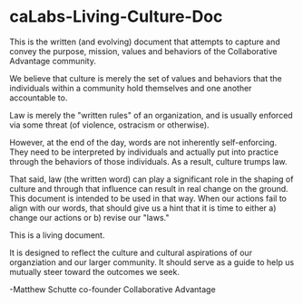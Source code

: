 # caLabs-Living-Culture-Doc
This is the written (and evolving) document that attempts to capture and convey the purpose, mission, values and behaviors of the Collaborative Advantage community.

We believe that culture is merely the set of values and behaviors that the individuals within a community hold themselves and one another accountable to.

Law is merely the "written rules" of an organization, and is usually enforced via some threat (of violence, ostracism or otherwise).  

However, at the end of the day, words are not inherently self-enforcing.  They need to be interpreted by individuals and actually put into practice through the behaviors of those individuals.
As a result, culture trumps law.  

That said, law (the written word) can play a significant role in the shaping of culture and through that influence can result in real change on the ground.  This document is intended to be used in that way.  When our actions fail to align with our words, that should give us a hint that it is time to either a) change our actions or b) revise our "laws."

This is a living document.  

It is designed to reflect the culture and cultural aspirations of our organziation and our larger community.  It should serve as a guide to help us mutually steer toward the outcomes we seek.

-Matthew Schutte
co-founder
Collaborative Advantage
